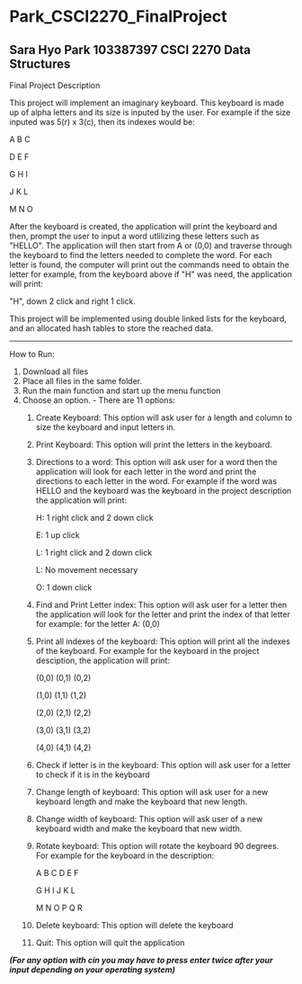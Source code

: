 # Park_CSCI2270_FinalProject


Sara Hyo Park 103387397
CSCI 2270 Data Structures
-------------------------------------------------------------------------------------------------------------------------------
Final Project Description

  This project will implement an imaginary keyboard. This keyboard is made up of alpha letters and its size is inputed by the user.
For example if the size inputed was 5(r) x 3(c), then its indexes would be:

A B C

D E F

G H I

J K L

M N O

  After the keyboard is created, the application will print the keyboard and then, prompt the user to input a word utlilizing these
letters such as "HELLO". The application will then start from A or (0,0) and traverse through the keyboard to find the letters 
needed to complete the word. For each letter is found, the computer will print out the commands need to obtain the letter for example,
from the keyboard above if "H" was need, the application will print:

"H", down 2 click and right 1 click.

  This project will be implemented using double linked lists for the keyboard, and an allocated hash tables to store the reached data.
  
-------------------------------------------------------------------------------------------------------------------------------

How to Run:

  1. Download all files
  2. Place all files in the same folder. 
  3. Run the main function and start up the menu function
  4. Choose an option.
    - There are 11 options:
      1. Create Keyboard: This option will ask user for a length and column to size the keyboard and input letters in.
      2. Print Keyboard: This option will print the letters in the keyboard.
      3. Directions to a word: This option will ask user for a word then the application will look for each letter in the word     and print the directions to each letter in the word. For example if the word was HELLO and the keyboard was the            keyboard in the project description the application will print:
    
            H: 1 right click and 2 down click

            E: 1 up click
            
            L: 1 right click and 2 down click
            
            L: No movement necessary
            
            O: 1 down click
            
      4. Find and Print Letter index: This option will ask user for a letter then the application will look for the letter and     print the index of that letter for example: for the letter A: (0,0)
      5. Print all indexes of the keyboard: This option will print all the indexes of the keyboard. For example for the            keyboard in the project desciption, the application will print:
    
            (0,0) (0,1) (0,2)

            (1,0) (1,1) (1,2)
            
            (2,0) (2,1) (2,2)
            
            (3,0) (3,1) (3,2)
            
            (4,0) (4,1) (4,2)
            
      6. Check if letter is in the keyboard: This option will ask user for a letter to check if it is in the keyboard
      7. Change length of keyboard: This option will ask user for a new keyboard length and make the keyboard that new length.
      8. Change width of keyboard: This option will ask user of a new keyboard width and make the keyboard that new width.
      9. Rotate keyboard: This option will rotate the keyboard 90 degrees. For example for the keyboard in the description:
      
            A B C D E F
            
            G H I J K L
            
            M N O P Q R
            
      10. Delete keyboard: This option will delete the keyboard
      11. Quit: This option will quit the application
            
            
  ***(For any option with cin you may have to press enter twice after your input depending on your operating system)***

